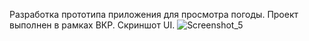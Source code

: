 Разработка прототипа приложения для просмотра погоды. Проект выполнен в рамках ВКР.
Скриншот UI.
![Screenshot_5](https://github.com/leekyooroff/WeatherApp/assets/79461763/e1779997-b84c-4d8a-b689-cbd688939015)
